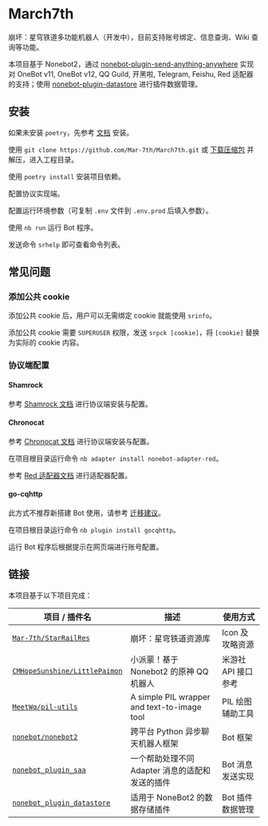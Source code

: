 # March7th

崩坏：星穹铁道多功能机器人（开发中），目前支持账号绑定、信息查询、Wiki 查询等功能。

本项目基于 Nonebot2，通过 [nonebot-plugin-send-anything-anywhere](https://github.com/felinae98/nonebot-plugin-send-anything-anywhere) 实现对 OneBot v11, OneBot v12, QQ Guild, 开黑啦, Telegram, Feishu, Red 适配器的支持；使用 [nonebot-plugin-datastore](https://github.com/he0119/nonebot-plugin-datastore) 进行插件数据管理。

## 安装

如果未安装 `poetry`，先参考 [文档](https://python-poetry.org/docs/#installation) 安装。

使用 `git clone https://github.com/Mar-7th/March7th.git` 或 [下载压缩包](https://github.com/Mar-7th/March7th/archive/refs/heads/master.zip) 并解压，进入工程目录。

使用 `poetry install` 安装项目依赖。

配置协议实现端。

配置运行环境参数（可复制 `.env` 文件到 `.env.prod` 后填入参数）。

使用 `nb run` 运行 Bot 程序。

发送命令 `srhelp` 即可查看命令列表。

## 常见问题

### 添加公共 cookie

添加公共 cookie 后，用户可以无需绑定 cookie 就能使用 `srinfo`。

添加公共 cookie 需要 `SUPERUSER` 权限，发送 `srpck [cookie]`，将 `[cookie]` 替换为实际的 cookie 内容。

### 协议端配置

#### Shamrock

参考 [Shamrock 文档](https://linxinrao.github.io/Shamrock/guide/getting-started.html) 进行协议端安装与配置。

#### Chronocat

参考 [Chronocat 文档](https://chronocat.vercel.app/install/) 进行协议端安装与配置。

在项目根目录运行命令 `nb adapter install nonebot-adapter-red`。

参考 [Red 适配器文档](https://github.com/nonebot/adapter-red) 进行适配器配置。

#### go-cqhttp

此方式不推荐新搭建 Bot 使用，请参考 [迁移建议](https://github.com/Mrs4s/go-cqhttp/issues/2471)。

在项目根目录运行命令 `nb plugin install gocqhttp`。

运行 Bot 程序后根据提示在网页端进行账号配置。

## 链接

本项目基于以下项目完成：

| 项目 / 插件名                                                                              | 描述                                            | 使用方式            |
| ------------------------------------------------------------------------------------------ | ----------------------------------------------- | ------------------- |
| [`Mar-7th/StarRailRes`](https://github.com/Mar-7th/StarRailRes)                            | 崩坏：星穹铁道资源库                            | Icon 及攻略资源     |
| [`CMHopeSunshine/LittlePaimon`](https://github.com/CMHopeSunshine/LittlePaimon)            | 小派蒙！基于 Nonebot2 的原神 QQ 机器人          | 米游社 API 接口参考 |
| [`MeetWq/pil-utils`](https://github.com/MeetWq/pil-utils)                                  | A simple PIL wrapper and text-to-image tool     | PIL 绘图辅助工具    |
| [`nonebot/nonebot2`](https://github.com/nonebot/nonebot2)                                  | 跨平台 Python 异步聊天机器人框架                | Bot 框架            |
| [`nonebot_plugin_saa`](https://github.com/felinae98/nonebot-plugin-send-anything-anywhere) | 一个帮助处理不同 Adapter 消息的适配和发送的插件 | Bot 消息发送实现    |
| [`nonebot_plugin_datastore`](https://github.com/he0119/nonebot-plugin-datastore)           | 适用于 NoneBot2 的数据存储插件                  | Bot 插件数据管理    |
